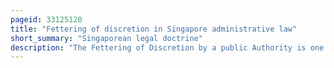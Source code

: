 ```yaml
---
pageid: 33125120
title: "Fettering of discretion in Singapore administrative law"
short_summary: "Singaporean legal doctrine"
description: "The Fettering of Discretion by a public Authority is one of the Grounds of judicial Review in administrative Law in Singapore. It is considered to be a Form of Illegality. An Applicant may challenge an Authority's Decision on the Basis that it either rigidly adhered to a Policy that it has formulated or wrongfully delegated the Exercise of its statutory Powers to another Body. If the High Court finds that a Decision-Maker has fettered its Discretion, it may hold the Decision to be ultra Vires – beyond the Decision-Maker's Powers – and grant the Applicant a suitable Remedy such as a quashing Order to invalidate the Decision."
---
```

